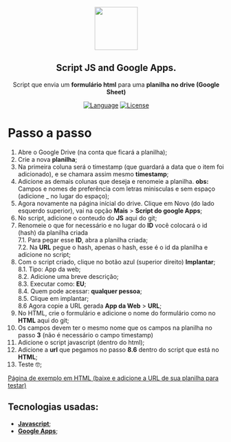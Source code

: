 <p align="center"><a href="https://getteli.github.io/formtosheet/" target="_blank"><img src="https://getteli.github.io/apipagseguro/resource/images/sheet.png" width="100"></a></p>

<h2 align="center">
	Script <b>JS</b> and <b>Google Apps</b>.
</h2>
<p align="center">
	Script que envia um <b>formulário html</b> para uma <b>planilha no drive (Google Sheet)</b>
</p>
<p align="center">
	<a href="#"><img src="https://img.shields.io/badge/language-JS-%23f7df1e" alt="Language"></a>
	<a href="#"><img src="https://img.shields.io/badge/license-MIT-green" alt="License"></a>
</p>

# Passo a passo
1. Abre o Google Drive (na conta que ficará a planilha);
2. Crie a nova **planilha**;
3. Na primeira coluna será o timestamp (que guardará a data que o item foi adicionado), e se chamara assim mesmo **timestamp**;
4. Adicione as demais colunas que deseja e renomeie a planilha. **obs:** Campos e nomes de preferência com letras minisculas e sem espaço (adicione _ no lugar do espaço);
5. Agora novamente na página inícial do drive. Clique em Novo (do lado esquerdo superior), vai na opção **Mais** > **Script do google Apps**;
6. No script, adicione o conteudo do **JS** aqui do git;
7. Renomeie o que for necessário e no lugar do **ID** você colocará o id (hash) da planilha criada<br>
7.1. Para pegar esse **ID**, abra a planilha criada;<br>
7.2. Na **URL** pegue o hash, apenas o hash, esse é o id da planilha e adicione no script;<br>
8. Com o script criado, clique no botão azul (superior direito) **Implantar**;<br>
8.1. Tipo: App da web;<br>
8.2. Adicione uma breve descrição;<br>
8.3. Executar como: **EU**;<br>
8.4. Quem pode acessar: **qualquer pessoa**;<br>
8.5. Clique em implantar;<br>
8.6 Agora copie a URL gerada **App da Web** > **URL**;<br>
9. No HTML, crie o formulário e adicione o nome do formulário como no **HTML** aqui do git;
10. Os campos devem ter o mesmo nome que os campos na planilha no passo **3** (não é necessário o campo timestamp)
111. Adicione o script javascript (dentro do html);
12. Adicione a **url** que pegamos no passo **8.6** dentro do script que está no **HTML**;
13. Teste 🤓;

[Página de exemplo em HTML (baixe e adicione a URL de sua planilha para testar)](https://getteli.github.io/formtosheet/)

## Tecnologias usadas:
- **[Javascript](https://developer.mozilla.org/pt-BR/docs/Web/JavaScript)**;
- **[Google Apps](https://www.google.com/script/start/)**;
